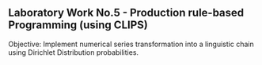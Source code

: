 ## Laboratory Work No.5 - Production rule-based Programming (using CLIPS)
Objective: Implement numerical series transformation into a linguistic chain using Dirichlet Distribution probabilities.
